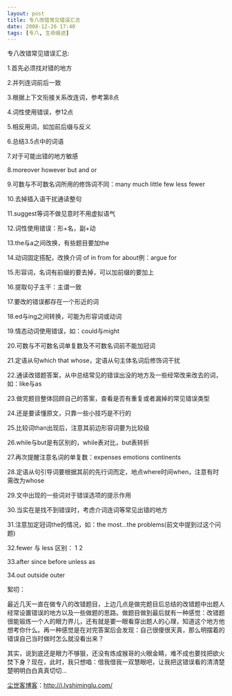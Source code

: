 ```yaml
---
layout: post
title: 专八改错常见错误汇总
date: 2008-12-26 17:40
tags: [专八, 生命痕迹]
---
```

专八改错常见错误汇总:

1.首先必须找对错的地方

2.并列连词前后一致

3.根据上下文衔接关系改连词，参考第8点

4.词性使用错误，参12点

5.相反用词，如加前后缀与反义

6.总结3.5点中的词语

7.对于可能出错的地方敏感

8.moreover however but and or

9.可数与不可数名词所用的修饰词不同：many much little few less fewer

10.去掉插入语干扰通读整句

11.suggest等词不做见意时不用虚拟语气

12.词性使用错误：形+名，副+动

13.the与a之间改换，有些题目要加the

14.动词固定搭配，改换介词 of in from for about例：argue for

15.形容词，名词有前缀的要去掉，可以加前缀的要加上

16.提取句子主干：主谓一致

17.要改的错误都存在一个形近的词

18.ed与ing之间转换，可能为形容词或动词

19.情态动词使用错误，如：could与might

20.可数与不可数名词单复数及不可数名词前不能加冠词

21.定语从句which that whose，定语从句主体名词后修饰词干扰

22.通读改错题答案，从中总结常见的错误出没的地方及一些经常改来改去的词，如：like与as

23.做完题目整体回顾自己的答案，查看是否有重复或者漏掉的常见错误类型

24.还是要读懂原文，只靠一些小技巧是不行的

25.比较词than出现后，注意其前边形容词要为比较级

26.while与but是有区别的，while表对比，but表转折

27.再次提醒注意名词的单复数：expenses emotions continents

28.定语从句引导词要根据其前的先行词而定，地点where时间when，注意有时需改为whose

29.文中出现的一些词对于错误选项的提示作用

30.当实在是找不到错误时，考虑介词连词等常见出错的地方

31.注意加定冠词the的情况，如：the most...the problems(前文中提到过这个问题)

32.fewer 与 less 区别： 1 2

33.after since before unless as

34.out outside outer

絮叨：

最近几天一直在做专八的改错题目，上边几点是做完题目后总结的改错题中出题人经常设置错误的地方以及一些做题的思路。做题目做到最后就有一种感觉：改错题很能锻炼一个人的眼力界儿，还有就是要一眼看穿出题人的心理，知道这个地方他想考你什么。再一种感觉是在对完答案后会发现：自己很傻很天真，那么明摆着的错误自己当时做时怎么就没看出来？

其实，说到底还是眼力不够狠，还没有炼成猴哥的火眼金睛，难不成也要找把欲火焚下身？现在，此时，我只想唱：借我借我一双慧眼吧，让我把这错误看的清清楚楚明明白白真真切切...

<a href="http://i.lvshiminglu.com/">尘世客博客</a>：<a href="http://i.lvshiminglu.com/">http://i.lvshiminglu.com/</a>

